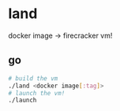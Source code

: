 # land

docker image -> firecracker vm!

## go

```bash
# build the vm
./land <docker image[:tag]>
# launch the vm!
./launch
```
